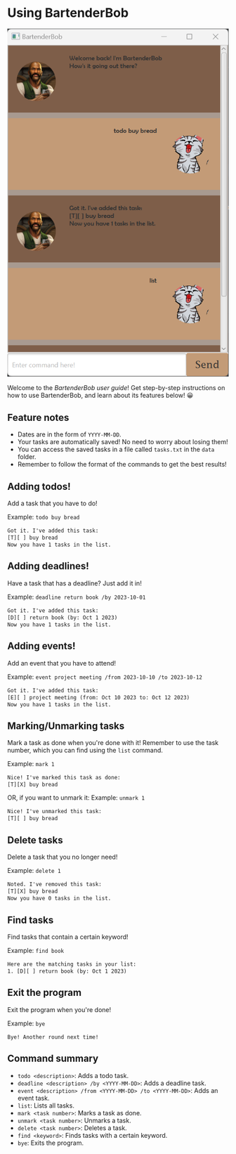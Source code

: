 # Using BartenderBob

![Screenshot of BartenderBob chatbot.](Ui.png)

Welcome to the _BartenderBob user guide_! Get step-by-step instructions on how to use BartenderBob,
and learn about its features below! :grinning:

## Feature notes
- Dates are in the form of `YYYY-MM-DD`.
- Your tasks are automatically saved! No need to worry about losing them!
- You can access the saved tasks in a file called `tasks.txt` in the `data` folder.
- Remember to follow the format of the commands to get the best results!

## Adding todos!
Add a task that you have to do!

Example: `todo buy bread`
```
Got it. I've added this task:
[T][ ] buy bread
Now you have 1 tasks in the list.
```

## Adding deadlines!

Have a task that has a deadline? Just add it in!

Example: `deadline return book /by 2023-10-01`

```
Got it. I've added this task:
[D][ ] return book (by: Oct 1 2023)
Now you have 1 tasks in the list.
```

## Adding events!

Add an event that you have to attend!

Example: `event project meeting /from 2023-10-10 /to 2023-10-12`

```
Got it. I've added this task:
[E][ ] project meeting (from: Oct 10 2023 to: Oct 12 2023)
Now you have 1 tasks in the list.
```

## Marking/Unmarking tasks

Mark a task as done when you're done with it!
Remember to use the task number, which you can find using the `list` command.

Example: `mark 1`

```
Nice! I've marked this task as done:
[T][X] buy bread
```
OR, if you want to unmark it:
Example: `unmark 1`
```
Nice! I've unmarked this task:
[T][ ] buy bread
```

## Delete tasks

Delete a task that you no longer need!

Example: `delete 1`

```
Noted. I've removed this task:
[T][X] buy bread
Now you have 0 tasks in the list.
```

## Find tasks

Find tasks that contain a certain keyword!

Example: `find book`

```
Here are the matching tasks in your list:
1. [D][ ] return book (by: Oct 1 2023)
```

## Exit the program

Exit the program when you're done!

Example: `bye`

```
Bye! Another round next time!
```

## Command summary
- `todo <description>`: Adds a todo task.
- `deadline <description> /by <YYYY-MM-DD>`: Adds a deadline task.
- `event <description> /from <YYYY-MM-DD> /to <YYYY-MM-DD>`: Adds an event task.
- `list`: Lists all tasks.
- `mark <task number>`: Marks a task as done.
- `unmark <task number>`: Unmarks a task.
- `delete <task number>`: Deletes a task.
- `find <keyword>`: Finds tasks with a certain keyword.
- `bye`: Exits the program.

